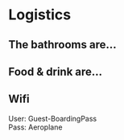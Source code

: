 # Logistics


## The bathrooms are...

## Food & drink are...

## Wifi
User: Guest-BoardingPass<br>
Pass: Aeroplane